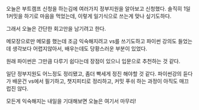 오늘은 부트캠프 신청을 하는김에 여러가지 정부지원을 알아보고 신청했다.
솔직히 1일 1커밋을 하기로 마음을 먹었는데, 이렇게 일기식으로 쓰는게 맞나 싶기도하다.

그래서 오늘은 간단한 회고만을 남기려고 한다.

메모장으로만 메모를 했는데 조금 익숙해지려고 vs를 쓰기도하고 파이썬 강의도 들었는데 생각보다 어렵지않아서, 배우는데도 당황스러운 부분이 있었다.

원래 파이썬은 그만큼 다루기 쉽다는데 장점이 있으니 입문으로 추천하는 것 같다.

일단 정부지원도 어느정도 정리됐고, 좀더 빡세게 정진 해야할 것 같다.
파이썬강의 듣다가 배운건 vs에서 필기하고, 챗지피티로 정리하고, 커밋 푸쉬 하는 과정이 아직도 매끄럽진 않다.

모든게 익숙해지는 내일을 기대해보면 오늘은 여기서 마무리!